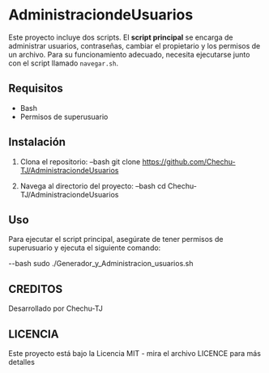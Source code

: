 # AdministraciondeUsuarios

Este proyecto incluye dos scripts. El **script principal** se encarga de administrar usuarios, contraseñas, cambiar el propietario y los permisos de un archivo. Para su funcionamiento adecuado, necesita ejecutarse junto con el script llamado `navegar.sh`.

## Requisitos

- Bash
- Permisos de superusuario

## Instalación

1. Clona el repositorio:
 –bash
    git clone https://github.com/Chechu-TJ/AdministraciondeUsuarios
  
2. Navega al directorio del proyecto:
   –bash
    cd Chechu-TJ/AdministraciondeUsuarios
   

## Uso

Para ejecutar el script principal, asegúrate de tener permisos de superusuario y ejecuta el siguiente comando:

--bash
sudo ./Generador_y_Administracion_usuarios.sh


## CREDITOS

Desarrollado por Chechu-TJ

## LICENCIA
Este proyecto está bajo la Licencia MIT - mira el archivo LICENCE  para más detalles
